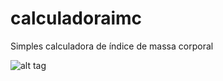 # calculadoraimc

Simples calculadora de índice de massa corporal

![alt tag](https://raw.githubusercontent.com/DoctorRu/calculator-imc/master/screenshot/01.png)
